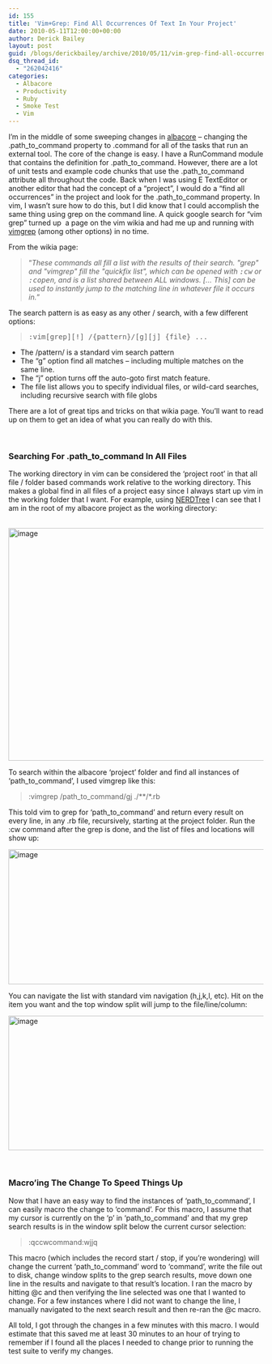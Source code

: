 ```yaml
---
id: 155
title: 'Vim+Grep: Find All Occurrences Of Text In Your Project'
date: 2010-05-11T12:00:00+00:00
author: Derick Bailey
layout: post
guid: /blogs/derickbailey/archive/2010/05/11/vim-grep-find-all-occurrences-of-text-in-your-project.aspx
dsq_thread_id:
  - "262042416"
categories:
  - Albacore
  - Productivity
  - Ruby
  - Smoke Test
  - Vim
---
```

I’m in the middle of some sweeping changes in [albacore](http://albacorebuild.net) – changing the .path\_to\_command property to .command for all of the tasks that run an external tool. The core of the change is easy. I have a RunCommand module that contains the definition for .path\_to\_command. However, there are a lot of unit tests and example code chunks that use the .path\_to\_command attribute all throughout the code. Back when I was using E TextEditor or another editor that had the concept of a “project”, I would do a “find all occurrences” in the project and look for the .path\_to\_command property. In vim, I wasn’t sure how to do this, but I did know that I could accomplish the same thing using grep on the command line. A quick google search for “vim grep” turned up&#160; a page on the vim wikia and had me up and running with [vimgrep](http://vim.wikia.com/wiki/Find_in_files_within_Vim) (among other options) in no time.

From the wikia page:

> “_These commands all fill a list with the results of their search. "grep" and "vimgrep" fill the "quickfix list", which can be opened with <tt>:cw</tt> or <tt>:copen</tt>, and is a list shared between ALL windows. [… This] can be used to instantly jump to the matching line in whatever file it occurs in._”

The search pattern is as easy as any other / search, with a few different options:

> <pre>:vim[grep][!] /{pattern}/[g][j] {file} ...</pre>

  * The /pattern/ is a standard vim search pattern
  * The “g” option find all matches – including multiple matches on the same line.
  * The “j” option turns off the auto-goto first match feature.
  * The file list allows you to specify individual files, or wild-card searches, including recursive search with file globs

There are a lot of great tips and tricks on that wikia page. You’ll want to read up on them to get an idea of what you can really do with this.

&#160;

### Searching For .path\_to\_command In All Files

The working directory in vim can be considered the ‘project root’ in that all file / folder based commands work relative to the working directory. This makes a global find in all files of a project easy since I always start up vim in the working folder that I want. For example, using [NERDTree](http://www.vim.org/scripts/script.php?script_id=1658) I can see that I am in the root of my albacore project as the working directory:

&#160; <img style="border-bottom: 0px;border-left: 0px;border-top: 0px;border-right: 0px" border="0" alt="image" src="http://lostechies.com/derickbailey/files/2011/03/image_065EE523.png" width="634" height="460" />

To search within the albacore ‘project’ folder and find all instances of ‘path\_to\_command’, I used vimgrep like this:

> :vimgrep /path\_to\_command/gj ./*\*/\*.rb

This told vim to grep for ‘path\_to\_command’ and return every result on every line, in any .rb file, recursively, starting at the project folder. Run the :cw command after the grep is done, and the list of files and locations will show up:

[<img style="border-bottom: 0px;border-left: 0px;border-top: 0px;border-right: 0px" border="0" alt="image" src="http://lostechies.com/derickbailey/files/2011/03/image_thumb_524A45CF.png" width="634" height="267" />](http://lostechies.com/derickbailey/files/2011/03/image_1A7801AC.png) 

You can navigate the list with standard vim navigation (h,j,k,l, etc). Hit <enter> on the item you want and the top window split will jump to the file/line/column:

[<img style="border-bottom: 0px;border-left: 0px;border-top: 0px;border-right: 0px" border="0" alt="image" src="http://lostechies.com/derickbailey/files/2011/03/image_thumb_1C18A7B3.png" width="634" height="266" />](http://lostechies.com/derickbailey/files/2011/03/image_1EA1D971.png) </p> </p> 

&#160;

### Macro’ing The Change To Speed Things Up

Now that I have an easy way to find the instances of ‘path\_to\_command’, I can easily macro the change to ‘command’. For this macro, I assume that my cursor is currently on the ‘p’ in ‘path\_to\_command’ and that my grep search results is in the window split below the current cursor selection:

> :qccwcommand<Esc>:w<Ctl-W>jj<Enter>q

This macro (which includes the record start / stop, if you’re wondering) will change the current ‘path\_to\_command’ word to ‘command’, write the file out to disk, change window splits to the grep search results, move down one line in the results and navigate to that result’s location. I ran the macro by hitting @c and then verifying the line selected was one that I wanted to change. For a few instances where I did not want to change the line, I manually navigated to the next search result and then re-ran the @c macro.

All told, I got through the changes in a few minutes with this macro. I would estimate that this saved me at least 30 minutes to an hour of trying to remember if I found all the places I needed to change prior to running the test suite to verify my changes.